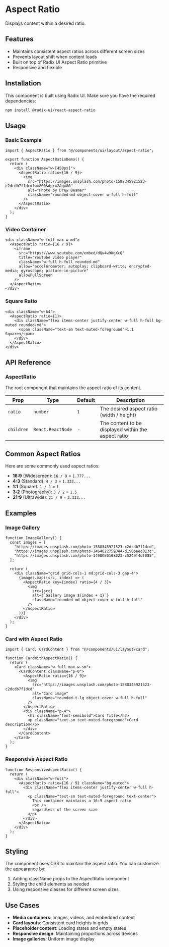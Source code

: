 # Aspect Ratio

Displays content within a desired ratio.

## Features

- Maintains consistent aspect ratios across different screen sizes
- Prevents layout shift when content loads
- Built on top of Radix UI Aspect Ratio primitive
- Responsive and flexible

## Installation

This component is built using Radix UI. Make sure you have the required dependencies:

```bash
npm install @radix-ui/react-aspect-ratio
```

## Usage

### Basic Example

```tsx
import { AspectRatio } from "@/components/ui/layout/aspect-ratio";

export function AspectRatioDemo() {
  return (
    <div className="w-[450px]">
      <AspectRatio ratio={16 / 9}>
        <img
          src="https://images.unsplash.com/photo-1588345921523-c2dcdb7f1dcd?w=800&dpr=2&q=80"
          alt="Photo by Drew Beamer"
          className="rounded-md object-cover w-full h-full"
        />
      </AspectRatio>
    </div>
  );
}
```

### Video Container

```tsx
<div className="w-full max-w-md">
  <AspectRatio ratio={16 / 9}>
    <iframe
      src="https://www.youtube.com/embed/dQw4w9WgXcQ"
      title="YouTube video player"
      className="w-full h-full rounded-md"
      allow="accelerometer; autoplay; clipboard-write; encrypted-media; gyroscope; picture-in-picture"
      allowFullScreen
    />
  </AspectRatio>
</div>
```

### Square Ratio

```tsx
<div className="w-64">
  <AspectRatio ratio={1}>
    <div className="flex items-center justify-center w-full h-full bg-muted rounded-md">
      <span className="text-sm text-muted-foreground">1:1 Square</span>
    </div>
  </AspectRatio>
</div>
```

## API Reference

### AspectRatio

The root component that maintains the aspect ratio of its content.

| Prop       | Type              | Default | Description                                         |
| ---------- | ----------------- | ------- | --------------------------------------------------- |
| `ratio`    | `number`          | `1`     | The desired aspect ratio (width / height)           |
| `children` | `React.ReactNode` | -       | The content to be displayed within the aspect ratio |

## Common Aspect Ratios

Here are some commonly used aspect ratios:

- **16:9** (Widescreen): `16 / 9` = `1.777...`
- **4:3** (Standard): `4 / 3` = `1.333...`
- **1:1** (Square): `1 / 1` = `1`
- **3:2** (Photography): `3 / 2` = `1.5`
- **21:9** (Ultrawide): `21 / 9` = `2.333...`

## Examples

### Image Gallery

```tsx
function ImageGallery() {
  const images = [
    "https://images.unsplash.com/photo-1588345921523-c2dcdb7f1dcd",
    "https://images.unsplash.com/photo-1464822759844-d150baec013c",
    "https://images.unsplash.com/photo-1498050108023-c5249f4df085",
  ];

  return (
    <div className="grid grid-cols-1 md:grid-cols-3 gap-4">
      {images.map((src, index) => (
        <AspectRatio key={index} ratio={4 / 3}>
          <img
            src={src}
            alt={`Gallery image ${index + 1}`}
            className="rounded-md object-cover w-full h-full"
          />
        </AspectRatio>
      ))}
    </div>
  );
}
```

### Card with Aspect Ratio

```tsx
import { Card, CardContent } from "@/components/ui/layout/card";

function CardWithAspectRatio() {
  return (
    <Card className="w-full max-w-sm">
      <CardContent className="p-0">
        <AspectRatio ratio={16 / 9}>
          <img
            src="https://images.unsplash.com/photo-1588345921523-c2dcdb7f1dcd"
            alt="Card image"
            className="rounded-t-lg object-cover w-full h-full"
          />
        </AspectRatio>
        <div className="p-4">
          <h3 className="font-semibold">Card Title</h3>
          <p className="text-sm text-muted-foreground">Card description</p>
        </div>
      </CardContent>
    </Card>
  );
}
```

### Responsive Aspect Ratio

```tsx
function ResponsiveAspectRatio() {
  return (
    <div className="w-full">
      <AspectRatio ratio={16 / 9} className="bg-muted">
        <div className="flex items-center justify-center w-full h-full">
          <p className="text-sm text-muted-foreground text-center">
            This container maintains a 16:9 aspect ratio
            <br />
            regardless of the screen size
          </p>
        </div>
      </AspectRatio>
    </div>
  );
}
```

## Styling

The component uses CSS to maintain the aspect ratio. You can customize the appearance by:

1. Adding className props to the AspectRatio component
2. Styling the child elements as needed
3. Using responsive classes for different screen sizes

## Use Cases

- **Media containers**: Images, videos, and embedded content
- **Card layouts**: Consistent card heights in grids
- **Placeholder content**: Loading states and empty states
- **Responsive design**: Maintaining proportions across devices
- **Image galleries**: Uniform image display
